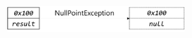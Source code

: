 <img src = "assets/built/postsImages/TheCornerstoneOfJava/2021-06-22-14cornerstoneJava11/img.png" width="80%" align="left"><br/>
